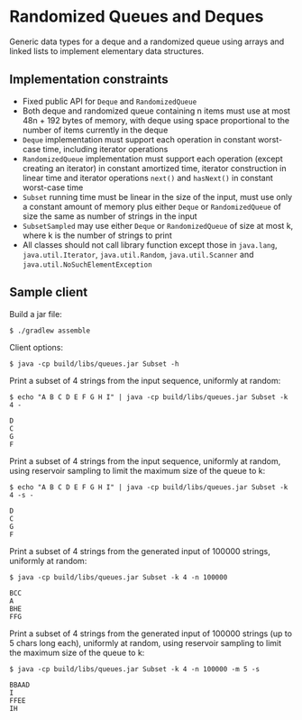 # Randomized Queues and Deques

Generic data types for a deque and a randomized queue using arrays and linked
lists to implement elementary data structures.

## Implementation constraints
- Fixed public API for `Deque` and `RandomizedQueue`
- Both deque and randomized queue containing n items must use at most 48n + 192
bytes of memory, with deque using space proportional to the number of items
currently in the deque
- `Deque` implementation must support each operation in constant worst-case
time, including iterator operations
- `RandomizedQueue` implementation must support each operation (except creating
an iterator) in constant amortized time, iterator construction in linear time
and iterator operations `next()` and `hasNext()` in constant worst-case time
- `Subset` running time must be linear in the size of the input, must use only
a constant amount of memory plus either `Deque` or `RandomizedQueue` of size the
same as number of strings in the input
- `SubsetSampled` may use either `Deque` or `RandomizedQueue` of size at most k,
where k is the number of strings to print
- All classes should not call library function except those in `java.lang`,
`java.util.Iterator`, `java.util.Random`, `java.util.Scanner` and
`java.util.NoSuchElementException`


## Sample client

Build a jar file:

    $ ./gradlew assemble

Client options:

    $ java -cp build/libs/queues.jar Subset -h

Print a subset of 4 strings from the input sequence, uniformly at random:

    $ echo "A B C D E F G H I" | java -cp build/libs/queues.jar Subset -k 4 -

    D
    C
    G
    F

Print a subset of 4 strings from the input sequence, uniformly at random,
using reservoir sampling to limit the maximum size of the queue to k:

    $ echo "A B C D E F G H I" | java -cp build/libs/queues.jar Subset -k 4 -s -

    D
    C
    G
    F

Print a subset of 4 strings from the generated input of 100000 strings,
uniformly at random:

    $ java -cp build/libs/queues.jar Subset -k 4 -n 100000

    BCC
    A
    BHE
    FFG

Print a subset of 4 strings from the generated input of 100000 strings (up to 5
chars long each), uniformly at random, using reservoir sampling to limit the
maximum size of the queue to k:

    $ java -cp build/libs/queues.jar Subset -k 4 -n 100000 -m 5 -s

    BBAAD
    I
    FFEE
    IH

